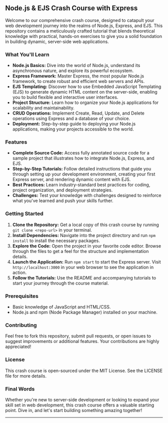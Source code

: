 
## Node.js & EJS Crash Course with Express

Welcome to our comprehensive crash course, designed to catapult your web development journey into the realms of Node.js, Express, and EJS. This repository contains a meticulously crafted tutorial that blends theoretical knowledge with practical, hands-on exercises to give you a solid foundation in building dynamic, server-side web applications.

### What You'll Learn

- **Node.js Basics:** Dive into the world of Node.js, understand its asynchronous nature, and explore its powerful ecosystem.
- **Express Framework:** Master Express, the most popular Node.js framework, to create robust and efficient web servers and APIs.
- **EJS Templating:** Discover how to use Embedded JavaScript Templating (EJS) to generate dynamic HTML content on the server-side, enabling you to build flexible and interactive user interfaces.
- **Project Structure:** Learn how to organize your Node.js applications for scalability and maintainability.
- **CRUD Operations:** Implement Create, Read, Update, and Delete operations using Express and a database of your choice.
- **Deployment:** Step-by-step guide to deploying your Node.js applications, making your projects accessible to the world.

### Features

- **Complete Source Code:** Access fully annotated source code for a sample project that illustrates how to integrate Node.js, Express, and EJS.
- **Step-by-Step Tutorials:** Follow detailed instructions that guide you through setting up your development environment, creating your first Express server, and rendering dynamic content with EJS.
- **Best Practices:** Learn industry-standard best practices for coding, project organization, and deployment strategies.
- **Challenges:** Test your knowledge with challenges designed to reinforce what you've learned and push your skills further.

### Getting Started

1. **Clone the Repository:** Get a local copy of this crash course by running `git clone <repo-url>` in your terminal.
2. **Install Dependencies:** Navigate into the project directory and run `npm install` to install the necessary packages.
3. **Explore the Code:** Open the project in your favorite code editor. Browse through the files to get a feel for the structure and implementation details.
4. **Launch the Application:** Run `npm start` to start the Express server. Visit `http://localhost:3000` in your web browser to see the application in action.
5. **Follow the Tutorials:** Use the README and accompanying tutorials to start your journey through the course material.

### Prerequisites

- Basic knowledge of JavaScript and HTML/CSS.
- Node.js and npm (Node Package Manager) installed on your machine.

### Contributing

Feel free to fork this repository, submit pull requests, or open issues to suggest improvements or additional features. Your contributions are highly appreciated!

### License

This crash course is open-sourced under the MIT License. See the LICENSE file for more details.

### Final Words

Whether you're new to server-side development or looking to expand your skill set in web development, this crash course offers a valuable starting point. Dive in, and let's start building something amazing together!

---
